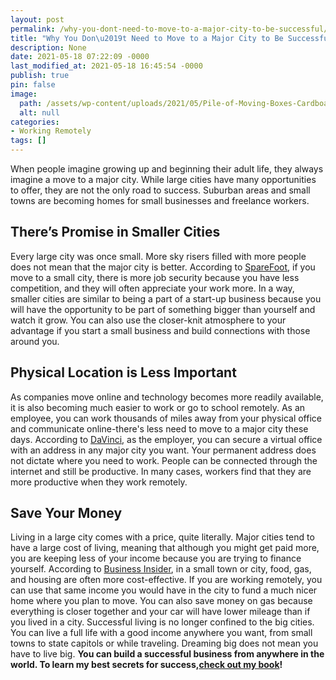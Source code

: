```yaml
---
layout: post
permalink: /why-you-dont-need-to-move-to-a-major-city-to-be-successful/
title: "Why You Don\u2019t Need to Move to a Major City to Be Successful"
description: None
date: 2021-05-18 07:22:09 -0000
last_modified_at: 2021-05-18 16:45:54 -0000
publish: true
pin: false
image:
  path: /assets/wp-content/uploads/2021/05/Pile-of-Moving-Boxes-Cardboard-Books-Furniture-Relocation.jpg
  alt: null
categories:
- Working Remotely
tags: []
---
```

When people imagine growing up and beginning their adult life, they always imagine a move to a major city. While large cities have many opportunities to offer, they are not the only road to success. Suburban areas and small towns are becoming homes for small businesses and freelance workers.

## **There’s Promise in Smaller Cities**

Every large city was once small. More sky risers filled with more people does not mean that the major city is better. According to [SpareFoot](https://www.sparefoot.com/), if you move to a small city, there is more job security because you have less competition, and they will often appreciate your work more. In a way, smaller cities are similar to being a part of a start-up business because you will have the opportunity to be part of something bigger than yourself and watch it grow. You can also use the closer-knit atmosphere to your advantage if you start a small business and build connections with those around you.

## **Physical Location is Less Important**

As companies move online and technology becomes more readily available, it is also becoming much easier to work or go to school remotely. As an employee, you can work thousands of miles away from your physical office and communicate online-there's less need to move to a major city these days. According to [DaVinci](https://www.davincivirtual.com/), as the employer, you can secure a virtual office with an address in any major city you want. Your permanent address does not dictate where you need to work. People can be connected through the internet and still be productive. In many cases, workers find that they are more productive when they work remotely.

## **Save Your Money**

Living in a large city comes with a price, quite literally. Major cities tend to have a large cost of living, meaning that although you might get paid more, you are keeping less of your income because you are trying to finance yourself. According to [Business Insider](https://www.businessinsider.nl/), in a small town or city, food, gas, and housing are often more cost-effective. If you are working remotely, you can use that same income you would have in the city to fund a much nicer home where you plan to move. You can also save money on gas because everything is closer together and your car will have lower mileage than if you lived in a city. Successful living is no longer confined to the big cities. You can live a full life with a good income anywhere you want, from small towns to state capitols or while traveling. Dreaming big does not mean you have to live big. **You can build a successful business from anywhere in the world. To learn my best secrets for success,**[**check out my book**](https://go.katebagoy.com/ebook)**!**
